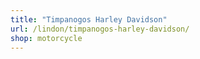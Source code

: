 ```yaml
---
title: "Timpanogos Harley Davidson"
url: /lindon/timpanogos-harley-davidson/
shop: motorcycle
---
```

